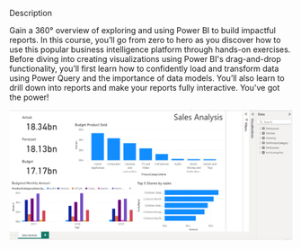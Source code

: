 Description

Gain a 360° overview of exploring and using Power BI to build impactful reports. In this course, you’ll go from zero to hero as you discover how to use this popular business intelligence platform through hands-on exercises. Before diving into creating visualizations using Power BI's drag-and-drop functionality, you’ll first learn how to confidently load and transform data using Power Query and the importance of data models. You’ll also learn to drill down into reports and make your reports fully interactive. You've got the power!

![alt text](https://github.com/peterpotros71/Power-BI/blob/main/DataCamp/Data%20Analyst%20in%20Power%20BI/01.%20Introduction%20to%20Power%20BI/Sales%20Analysis.PNG?raw=true)
